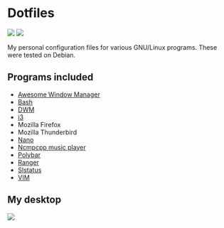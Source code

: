 # Dotfiles

![](https://raw.githubusercontent.com/Babkock/babkock-dotfiles/master/MainImage.png)
![](https://raw.githubusercontent.com/Babkock/babkock-dotfiles/master/collage.png)

My personal configuration files for various GNU/Linux programs. These were tested on Debian.

## Programs included

* [Awesome Window Manager](https://github.com/awesomeWM/awesome)
* [Bash](https://www.gnu.org/software/bash)
* [DWM](https://dwm.suckless.org)
* [i3](https://github.com/Airblader/i3)
* Mozilla Firefox
* Mozilla Thunderbird
* [Nano](https://www.nano-editor.org)
* [Ncmpcpp music player](https://github.com/arybczak/ncmpcpp)
* [Polybar](https://github.com/jaagr/polybar)
* [Ranger](https://github.com/ranger/ranger)
* [Slstatus](https://github.com/drkhsh/slstatus)
* [VIM](https://www.vim.org)

## My desktop

![](https://raw.githubusercontent.com/Babkock/babkock-dotfiles/master/Clean-Desktop.i3.png)

